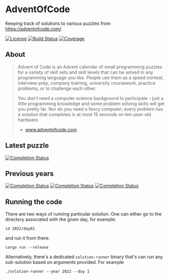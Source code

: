 # AdventOfCode

Keeping track of solutions to various puzzles from https://adventofcode.com/

[![License](https://img.shields.io/badge/License-Apache%202.0-blue.svg?style=for-the-badge&logo=appveyo)](https://opensource.org/licenses/Apache-2.0)
[![Build Status](https://img.shields.io/github/workflow/status/jstuczyn/AdventOfCode/Continuous%20integration?style=for-the-badge)](https://github.com/jstuczyn/AdventOfCode/actions?query=branch%3Amaster)
[![Coverage](https://img.shields.io/codecov/c/github/jstuczyn/AdventOfCode2021?token=MB5EB16E2Y&style=for-the-badge&logo=codecov?token=EEAVX8J62K)](https://codecov.io/gh/jstuczyn/AdventOfCode2021)

## About

> Advent of Code is an Advent calendar of small programming puzzles for a variety of skill sets and skill levels that can be solved in any programming language you like. People use them as a speed contest, interview prep, company training, university coursework, practice problems, or to challenge each other.
>
> You don't need a computer science background to participate - just a little programming knowledge and some problem solving skills will get you pretty far. Nor do you need a fancy computer; every problem has a solution that completes in at most 15 seconds on ten-year-old hardware.
> 
> - www.adventofcode.com

## Latest puzzle
[![Completion Status](https://img.shields.io/endpoint?url=https://raw.githubusercontent.com/jstuczyn/AdventOfCode/master/.github/badges/completion2022.json)](https://adventofcode.com/2022/about)

## Previous years
[![Completion Status](https://img.shields.io/endpoint?url=https://raw.githubusercontent.com/jstuczyn/AdventOfCode/master/.github/badges/completion2021.json)](https://adventofcode.com/2021/about)
[![Completion Status](https://img.shields.io/endpoint?url=https://raw.githubusercontent.com/jstuczyn/AdventOfCode/master/.github/badges/completion2020.json)](https://adventofcode.com/2020/about)
[![Completion Status](https://img.shields.io/endpoint?url=https://raw.githubusercontent.com/jstuczyn/AdventOfCode/master/.github/badges/completion2019.json)](https://adventofcode.com/2019/about)

## Running the code

There are two ways of running particular solution. One can either go to the directory associated with the given day, for example:
```shell
cd 2022/day01
```

and run it from there:
```shell
cargo run --release
```

Alternatively, there's a dedicated `solution-runner` binary that's can run any sub-solution based on arguments provided. For example

```shell
./solution-runner --year 2022 --day 1
```

[//]: # (It further has optional flags `custom-input-filepath` and `custom-input` for providing non-default inputs.)
